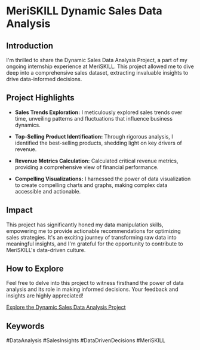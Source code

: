 # MeriSKILL Dynamic Sales Data Analysis

## Introduction

I'm thrilled to share the Dynamic Sales Data Analysis Project, a part of my ongoing internship experience at MeriSKILL. This project allowed me to dive deep into a comprehensive sales dataset, extracting invaluable insights to drive data-informed decisions.

## Project Highlights

- **Sales Trends Exploration:** I meticulously explored sales trends over time, unveiling patterns and fluctuations that influence business dynamics.

- **Top-Selling Product Identification:** Through rigorous analysis, I identified the best-selling products, shedding light on key drivers of revenue.

- **Revenue Metrics Calculation:** Calculated critical revenue metrics, providing a comprehensive view of financial performance.

- **Compelling Visualizations:** I harnessed the power of data visualization to create compelling charts and graphs, making complex data accessible and actionable.

## Impact

This project has significantly honed my data manipulation skills, empowering me to provide actionable recommendations for optimizing sales strategies. It's an exciting journey of transforming raw data into meaningful insights, and I'm grateful for the opportunity to contribute to MeriSKILL's data-driven culture.

## How to Explore

Feel free to delve into this project to witness firsthand the power of data analysis and its role in making informed decisions. Your feedback and insights are highly appreciated!

[Explore the Dynamic Sales Data Analysis Project](https://raw.githubusercontent.com/DariesMedia/Meriskill_Sales_PowerBI_Report/main/Meriskill_Sales_PowerBI_Report.jpg)

## Keywords

#DataAnalysis #SalesInsights #DataDrivenDecisions #MeriSKILL

